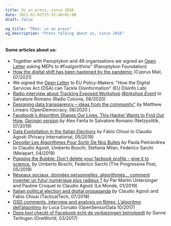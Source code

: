 ```yaml
---
title: Us on press, since 2016
date: 2021-01-01T15:32:40+01:00
draft: false

og_title: "TRex: us on press"
og_description: "Press talking about us, since 2016"
---
```


#### Some articles about us:

* Together with Panoptykon and 49 organisations we signed an [Open Letter](https://en.panoptykon.org/sites/default/files/DSA%20Open%20Letter_fix%20algorithms_22.09.2021.pdf) asking MEPs to #fixalgorithms" (Panoptykon Foundation)
* [How the digital shift has been hastened by the pandemic](https://cyprus-mail.com/2021/07/19/how-the-digital-shift-has-been-hastened-by-the-pandemic/) (Cyprus Mail, 07/2021)
* We signed the [Open Letter](https://www.disinfo.eu/advocacy/open-letter-to-eu-policy-makers-how-the-digital-services-act-dsa-can-tackle-disinformation/) to EU Policy-Makers: "How the Digital Services Act (DSA) can Tackle Disinformation" (EU Disinfo Lab)
* [Radio interview about Tracking Exposed Workshop](https://www1.wdr.de/radio/cosmo/programm/sendungen/radio-colonia/il-tema/algoritmi-facebook-100.html) [_Workshop Event_](https://www.disruptionlab.org/data-cities#workshops) _to_ Salvatore Romano (Radio Colonia, 08/2020)
* [Designing data transparency – ideas from the community"](https://www.opendemocracy.net/en/digitaliberties/designing-data-transparency-ideas-from-the-community/) _by_ Matthew Linears (OpenDemocracy, 08/2020 )
* [Facebook's Algorithm Shapes Our Lives. This Hacker Wants to Find Out How.](https://netzpolitik.org/2019/facebooks-algorithm-shapes-our-lives-this-hacker-wants-to-find-out-how/#spendenleiste) [_German version_](https://netzpolitik.org/2019/facebooks-algorithmus-formt-unser-leben-dieser-hacker-will-herausfinden-wie/) _by_ Alex Fanta _to_ Salvatore Romano (Netzpolitik, 07/2019)
* [Data Exploitation in the Italian Elections](https://privacyinternational.org/examples/data-exploitation-italian-elections) _by_ Fabio Chiusi _to_ Claudio Agosti (Privacy International, 05/2019)
* [Devoiler Les Algorithmes Pour Sortir De Nos Bulles](https://blogs.mediapart.fr/edition/europeennes-des-elections-sous-surveillance/article/110419/devoiler-les-algorithmes-pour-sortir-de-nos-bulles) _by_ Paola Pietrandrea _to_ Claudio Agosti, Umberto Boschi, Stefania Milan, Federico Sarchi (Meiapart, 04/2019)
* [Popping the Bubble: Don't delete your facbook profile - give it to science.](https://progressivepost.eu/the-mag/facebook-tracking-exposed-popping-the-bubble) _by_ Umberto Boschi, Federico Sarchi (The Progressive Post, 05/2019)
* [Réseaux sociaux, données personnelles, algorithmes… comment inventer un futur numérique plus radieux ?](https://www.lemonde.fr/pixels/article/2018/12/30/reseaux-sociaux-donnees-personnelles-algorithmes-comment-inventer-un-futur-numerique-plus-radieux_5403732_4408996.html) _by_ Par Martin Untersinger and Pauline Croquet _to_ Claudio Agosti (Le Monde, 01/2019)
* [Italian political election and digital propaganda](https://ourdataourselves.tacticaltech.org/posts/overview-italy/) _by_ Claudio Agosti and Fabio Chiusi (TacticalTech, 07/2018)
* [OSD comments, interview and analysis on fbtrex: L’algoritmo dell’algoritmo](https://blog.osd.tools/lalgoritmo-dell-algoritmo-5c3a052cc626) _by_ Luca Corsato (OpenSensorData 10/2017)
* [Deze tool checkt of Facebook écht de verkiezingen beïnvloedt](https://www.oneworld.nl/achtergrond/deze-tool-checkt-facebook-echt-de-verkiezingen-beinvloedt/) _by_ Sanne Terlingen (OneWorld, 03/2017)
